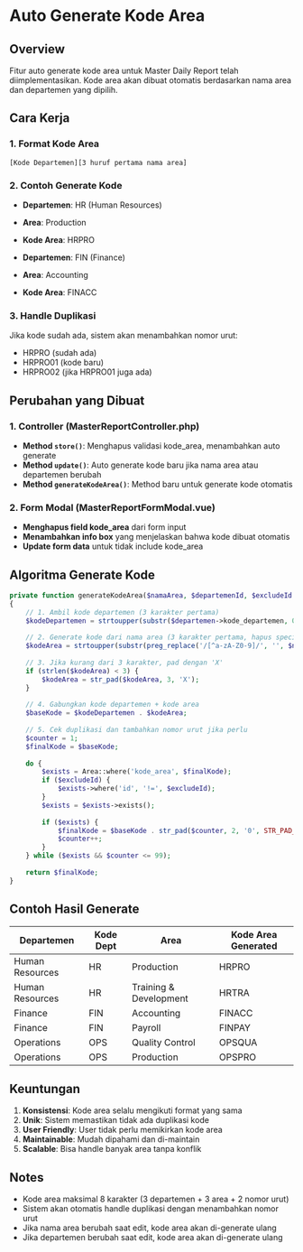 # Auto Generate Kode Area

## Overview
Fitur auto generate kode area untuk Master Daily Report telah diimplementasikan. Kode area akan dibuat otomatis berdasarkan nama area dan departemen yang dipilih.

## Cara Kerja

### 1. Format Kode Area
```
[Kode Departemen][3 huruf pertama nama area]
```

### 2. Contoh Generate Kode
- **Departemen**: HR (Human Resources)
- **Area**: Production
- **Kode Area**: HRPRO

- **Departemen**: FIN (Finance)  
- **Area**: Accounting
- **Kode Area**: FINACC

### 3. Handle Duplikasi
Jika kode sudah ada, sistem akan menambahkan nomor urut:
- HRPRO (sudah ada)
- HRPRO01 (kode baru)
- HRPRO02 (jika HRPRO01 juga ada)

## Perubahan yang Dibuat

### 1. Controller (MasterReportController.php)
- **Method `store()`**: Menghapus validasi kode_area, menambahkan auto generate
- **Method `update()`**: Auto generate kode baru jika nama area atau departemen berubah
- **Method `generateKodeArea()`**: Method baru untuk generate kode otomatis

### 2. Form Modal (MasterReportFormModal.vue)
- **Menghapus field kode_area** dari form input
- **Menambahkan info box** yang menjelaskan bahwa kode dibuat otomatis
- **Update form data** untuk tidak include kode_area

## Algoritma Generate Kode

```php
private function generateKodeArea($namaArea, $departemenId, $excludeId = null)
{
    // 1. Ambil kode departemen (3 karakter pertama)
    $kodeDepartemen = strtoupper(substr($departemen->kode_departemen, 0, 3));
    
    // 2. Generate kode dari nama area (3 karakter pertama, hapus special char)
    $kodeArea = strtoupper(substr(preg_replace('/[^a-zA-Z0-9]/', '', $namaArea), 0, 3));
    
    // 3. Jika kurang dari 3 karakter, pad dengan 'X'
    if (strlen($kodeArea) < 3) {
        $kodeArea = str_pad($kodeArea, 3, 'X');
    }
    
    // 4. Gabungkan kode departemen + kode area
    $baseKode = $kodeDepartemen . $kodeArea;
    
    // 5. Cek duplikasi dan tambahkan nomor urut jika perlu
    $counter = 1;
    $finalKode = $baseKode;
    
    do {
        $exists = Area::where('kode_area', $finalKode);
        if ($excludeId) {
            $exists->where('id', '!=', $excludeId);
        }
        $exists = $exists->exists();
        
        if ($exists) {
            $finalKode = $baseKode . str_pad($counter, 2, '0', STR_PAD_LEFT);
            $counter++;
        }
    } while ($exists && $counter <= 99);
    
    return $finalKode;
}
```

## Contoh Hasil Generate

| Departemen | Kode Dept | Area | Kode Area Generated |
|------------|-----------|------|-------------------|
| Human Resources | HR | Production | HRPRO |
| Human Resources | HR | Training & Development | HRTRA |
| Finance | FIN | Accounting | FINACC |
| Finance | FIN | Payroll | FINPAY |
| Operations | OPS | Quality Control | OPSQUA |
| Operations | OPS | Production | OPSPRO |

## Keuntungan

1. **Konsistensi**: Kode area selalu mengikuti format yang sama
2. **Unik**: Sistem memastikan tidak ada duplikasi kode
3. **User Friendly**: User tidak perlu memikirkan kode area
4. **Maintainable**: Mudah dipahami dan di-maintain
5. **Scalable**: Bisa handle banyak area tanpa konflik

## Notes

- Kode area maksimal 8 karakter (3 departemen + 3 area + 2 nomor urut)
- Sistem akan otomatis handle duplikasi dengan menambahkan nomor urut
- Jika nama area berubah saat edit, kode area akan di-generate ulang
- Jika departemen berubah saat edit, kode area akan di-generate ulang
